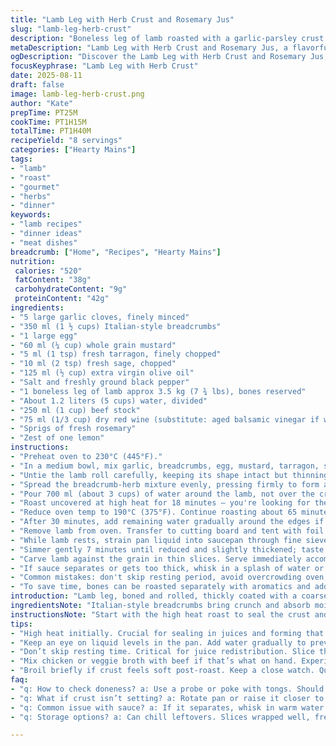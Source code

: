 ```yaml
---
title: "Lamb Leg with Herb Crust and Rosemary Jus"
slug: "lamb-leg-herb-crust"
description: "Boneless leg of lamb roasted with a garlic-parsley crust infused with fresh tarragon and sage instead of rosemary and thyme. Served with a reduced red wine and beef broth jus scented with lemon zest and a sprig of rosemary for perfume. Adjusted water quantity. Roasting starts hot to seal juices then lowered for even cooking. Internal temp guides doneness. Pan juices strained for a glossy sauce. Substitutions for herbs and liquids included. Practical tips on handling bones and cracking the crust. Timing flexible with sensory cues to avoid dry meat or bitter sauce."
metaDescription: "Lamb Leg with Herb Crust and Rosemary Jus, a flavorful roast with garlic-parsley crust, red wine jus, and practical cooking tips for a perfect meal."
ogDescription: "Discover the Lamb Leg with Herb Crust and Rosemary Jus, featuring rich flavors, practical techniques, and helpful insights for a successful roast."
focusKeyphrase: "Lamb Leg with Herb Crust"
date: 2025-08-11
draft: false
image: lamb-leg-herb-crust.png
author: "Kate"
prepTime: PT25M
cookTime: PT1H15M
totalTime: PT1H40M
recipeYield: "8 servings"
categories: ["Hearty Mains"]
tags:
- "lamb"
- "roast"
- "gourmet"
- "herbs"
- "dinner"
keywords:
- "lamb recipes"
- "dinner ideas"
- "meat dishes"
breadcrumb: ["Home", "Recipes", "Hearty Mains"]
nutrition: 
 calories: "520"
 fatContent: "38g"
 carbohydrateContent: "9g"
 proteinContent: "42g"
ingredients:
- "5 large garlic cloves, finely minced"
- "350 ml (1 ½ cups) Italian-style breadcrumbs"
- "1 large egg"
- "60 ml (¼ cup) whole grain mustard"
- "5 ml (1 tsp) fresh tarragon, finely chopped"
- "10 ml (2 tsp) fresh sage, chopped"
- "125 ml (½ cup) extra virgin olive oil"
- "Salt and freshly ground black pepper"
- "1 boneless leg of lamb approx 3.5 kg (7 ¾ lbs), bones reserved"
- "About 1.2 liters (5 cups) water, divided"
- "250 ml (1 cup) beef stock"
- "75 ml (1/3 cup) dry red wine (substitute: aged balsamic vinegar if wine unavailable)"
- "Sprigs of fresh rosemary"
- "Zest of one lemon"
instructions:
- "Preheat oven to 230°C (445°F)."
- "In a medium bowl, mix garlic, breadcrumbs, egg, mustard, tarragon, sage, and olive oil. Season generously with salt and black pepper. The texture should be tacky and spreadable but not runny — adjust oil or crumbs if too wet or dry."
- "Untie the lamb roll carefully, keeping its shape intact but thinning out some fat to avoid greasy smoke. Arrange lamb on a heavy rimmed roasting tray; nestle the reserved lamb bones around it to add flavor to juices."
- "Spread the breadcrumb-herb mixture evenly, pressing firmly to form a thick crust over the lamb surface. The crust seals moisture in and adds a robust garlicky bite. Don't skip this or it’ll dry out."
- "Pour 700 ml (about 3 cups) of water around the lamb, not over the crust. This hydrates the bones and prevents drippings from burning but won't steam the meat."
- "Roast uncovered at high heat for 18 minutes — you're looking for the crust to set and begin browning, sizzling sounds from the tray."
- "Reduce oven temp to 190°C (375°F). Continue roasting about 65 minutes for medium-rare. Insert a probe if you have one; pull at 56-58°C (133-136°F) for slight blush inside. If crust starts browning too sharply, tent loosely with foil."
- "After 30 minutes, add remaining water gradually around the edges if liquid evaporates too much — keep bones moist but avoid soggy crust. You want juices simmering in the pan but not drowning the crust."
- "Remove lamb from oven. Transfer to cutting board and tent with foil to rest 15 minutes before carving. Resting allows fibers to relax; juices redistribute instead of leaking out on cutting."
- "While lamb rests, strain pan liquid into saucepan through fine sieve. Add beef stock, red wine, lemon zest, and a sprig of rosemary for brightness."
- "Simmer gently 7 minutes until reduced and slightly thickened; taste and adjust seasoning. Avoid boiling harshly; sauce should be glossy and fragrant with herbs and a hint of citrus."
- "Carve lamb against the grain in thin slices. Serve immediately accompanied by warm jus and fresh rosemary sprigs for aroma."
- "If sauce separates or gets too thick, whisk in a splash of water or beef stock to smooth it out."
- "Common mistakes: don't skip resting period, avoid overcrowding oven, maintain liquids to prevent burning but don't steam meat under foil or cover."
- "To save time, bones can be roasted separately with aromatics and added to the pan water for maximum depth. For garlic allergies, substitute with shallots or roasted onions."
introduction: "Lamb leg, boned and rolled, thickly coated with a coarse garlic and herb crust. Roast hot, then lower temp to develop crust and cook through. Bones scattered around yield flavor, moisture, and aromatic complexity in pan drippings. That crust isn’t just texture; it acts like a moisture barrier, locks in tangy mustard and herbs. Aim for medium rare—internally warm, still translucent. Juices in pan transform with beef stock and red wine, simmered gently with a fresh sprig of rosemary and lemon zest, finishing with a weave of fragrance and balance. Forget rigid times. Watch the crust’s golden edge, listen for sizzles, track color changes. The aroma changes from sharp garlic to mellowed herbs and roasted meat signals when to lower heat or pull lamb out. Perfect roast changes atmosphere. Sharp and tender. It’s a little ritual. And if you haven’t got lamb bones, pork or beef ribs can stand in—roast first to brown, crack the flavor. Swapping rosemary for tarragon and sage brings unexpected herbal notes. Moutarde de Dijon replaced by grainy mustard to add texture in the crust. All these tweaks dial the flavor differently and let you accommodate what’s in your pantry."
ingredientsNote: "Italian-style breadcrumbs bring crunch and absorb moisture but can be swapped for homemade panko or even crushed toasted walnuts if nut allergies don’t apply. The egg binds the crust; no substitute for texture there, but a thin brush of cream or yogurt can help if preferred. Instead of rosemary and thyme, fresh tarragon and sage add a more anise-like, earthy finish that cuts dense lamb fat well. Olive oil quality matters here: fruity, peppery will translate into final crust aroma. Moutarde de Dijon replaced with whole grain mustard to add pop and visual interest; smooth Dijon will still work but crust texture differs. Beef stock can be swapped with strong chicken stock or vegetable broth, but beef adds depth. If no red wine, a splash of aged balsamic or verjuice mixed with a touch of grape juice can mimic acidity and sweetness. Lemon zest in jus brightens and balances lamb richness. Keep lamb bones — roast separately if needed and add to roasting pan for flavor or make a quick stock with them later for sauces. Salt and pepper not just seasoning but enhance herb notes and crust development; don’t be shy. Garlic—fresh best. If you can’t tolerate raw garlic’s sharpness, fry it lightly first."
instructionsNote: "Start with the high heat roast to seal the crust and juices. If your crust isn’t browning by 15 minutes, rotate the pan or raise oven rack closer to heat source. Lower oven after crust is set to avoid burning and dry meat. Pour water around bones, not on crust — prevents steam inside but keeps drippings from sticking and burning. Add water during cooking as needed; listen to the popping and hissing sounds to gauge moisture levels. Cover with foil if crust threatens to darken too fast, but only loosely — trapped steam makes crust soggy. Internal temperature is your best doneness guide. A probe meat thermometer helps but if not available, press lamb with tongs — it should feel springy but not too soft for medium rare. Resting is critical. Slice thin against grain once rested; slice thick and meat pulls apart. Strain pan juices carefully, simmer gently with stock, wine, lemon zest, and rosemary sprig added last for freshness. Taste before serving; adjust salt and pepper. If sauce becomes grainy or oily, stir in a splash of hot water or stock to re-emulsify. Lamb bones ramp up pan sauce flavor; brown them beforehand if time allows to deepen richness. For crust, adjust thickness based on size of lamb piece and presence of fat. If crust seems soft or loose post-roast, broil briefly with close eye to finish. Avoid overcrowding pan and juices dilution as this flattens flavors. Make ahead: crust mix can be prepped day before; lamb can sit wrapped 2 hours before roasting at room temp to promote even cooking."
tips:
- "High heat initially. Crucial for sealing in juices and forming that crust. If crust isn’t browning in about 15 minutes, rotate pan or adjust rack closer. Watch for sizzling sounds."
- "Keep an eye on liquid levels in the pan. Add water gradually to prevent drying out. Fuels flavor from bones, and prevents drippings from burning. Around edges only. No soggy crust."
- "Don’t skip resting time. Critical for juice redistribution. Slice thinly against grain. Sweet spot between tender and juicy. Timing isn’t rigid — trust the feel, watch texture."
- "Mix chicken or veggie broth with beef if that’s what on hand. Experiment with ratios. Not every stock provides the same depth. Adjust flavors as needed."
- "Broil briefly if crust feels soft post-roast. Keep a close watch. Quick finishing step can elevate texture. Avoid overcooked areas and burnt edges from heat."
faq:
- "q: How to check doneness? a: Use a probe or poke with tongs. Should feel springy, firm but not hard. Pull at 56-58°C for medium rare. Visual cues—internal color important."
- "q: What if crust isn’t setting? a: Rotate pan or raise it closer to top heat. It needs browning after 15 minutes. Adjust temp as necessary; watch for sizzling."
- "q: Common issue with sauce? a: If it separates, whisk in warm water or stock to re-emulsify. Avoid harsh boiling; should simmer gently for gloss. Adjust acidity with lemon."
- "q: Storage options? a: Can chill leftovers. Slices wrapped well, freeze for later. Reheat slowly to avoid drying. Sauce also saves; reheat with splash of water for smooth texture."

---
```

